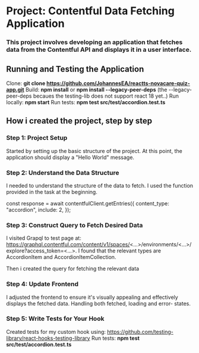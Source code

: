 # Project: Contentful Data Fetching Application

### This project involves developing an application that fetches data from the Contentful API and displays it in a user interface.

## Running and Testing the Application

Clone: **git clone https://github.com/JohannesEA/reactts-novacare-quiz-app.git**
Build: **npm install** or **npm install --legacy-peer-deps** (the --legacy-peer-deps becaues the testing-lib does not support react 18 yet..)
Run locally: **npm start**
Run tests: **npm test src/test/accordion.test.ts**

## How i created the project, step by step

### Step 1: Project Setup

Started by setting up the basic structure of the project. At this point, the application should display a "Hello World" message.

### Step 2: Understand the Data Structure

I needed to understand the structure of the data to fetch. I used the function provided in the task at the beginning.

const response = await contentfulClient.getEntries({
content_type: "accordion",
include: 2,
});

### Step 3: Construct Query to Fetch Desired Data

I visited Grapql to test page at: https://graphql.contentful.com/content/v1/spaces/<...>/environments/<...>/explore?access_token=<...>.
I found that the relevant types are AccordionItem and AccordionItemCollection.

Then i created the query for fetching the relevant data

### Step 4: Update Frontend

I adjusted the frontend to ensure it's visually appealing and effectively displays the fetched data. Handling both fetched, loading and error- states.

### Step 5: Write Tests for Your Hook

Created tests for my custom hook using: https://github.com/testing-library/react-hooks-testing-library
Run tests: **npm test src/test/accordion.test.ts**
